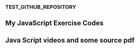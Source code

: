 ### TEST_GITHUB_REPOSITORY
## My JavaScript Exercise Codes 
## Java Script videos and some source pdf

